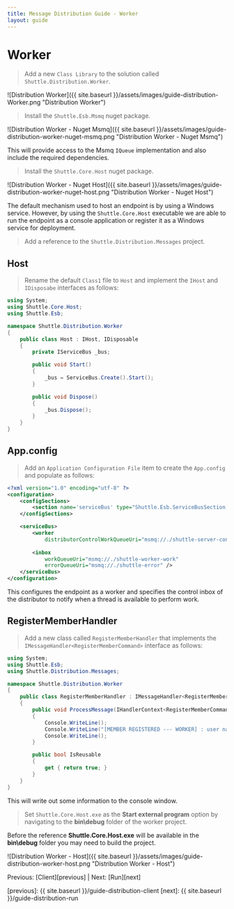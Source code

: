 ```yaml
---
title: Message Distribution Guide - Worker
layout: guide
---
```

<script src="{{ site.baseurl }}/assets/js/guide-distribution.js"></script>
<script>shuttle.guideData.selectedItemName = 'guide-distribution-worker'</script>
# Worker

> Add a new `Class Library` to the solution called `Shuttle.Distribution.Worker`.

![Distribution Worker]({{ site.baseurl }}/assets/images/guide-distribution-Worker.png "Distribution Worker")

> Install the `Shuttle.Esb.Msmq` nuget package.

![Distribution Worker - Nuget Msmq]({{ site.baseurl }}/assets/images/guide-distribution-worker-nuget-msmq.png "Distribution Worker - Nuget Msmq")

This will provide access to the Msmq `IQueue` implementation and also include the required dependencies.

> Install the `Shuttle.Core.Host` nuget package.

![Distribution Worker - Nuget Host]({{ site.baseurl }}/assets/images/guide-distribution-worker-nuget-host.png "Distribution Worker - Nuget Host")

The default mechanism used to host an endpoint is by using a Windows service.  However, by using the `Shuttle.Core.Host` executable we are able to run the endpoint as a console application or register it as a Windows service for deployment.

> Add a reference to the `Shuttle.Distribution.Messages` project.

## Host

> Rename the default `Class1` file to `Host` and implement the `IHost` and `IDisposabe` interfaces as follows:

~~~ c#
using System;
using Shuttle.Core.Host;
using Shuttle.Esb;

namespace Shuttle.Distribution.Worker
{
	public class Host : IHost, IDisposable
	{
		private IServiceBus _bus;

		public void Start()
		{
			_bus = ServiceBus.Create().Start();
		}

		public void Dispose()
		{
			_bus.Dispose();
		}
	}
}
~~~

## App.config

> Add an `Application Configuration File` item to create the `App.config` and populate as follows:

~~~ xml
<?xml version="1.0" encoding="utf-8" ?>
<configuration>
	<configSections>
		<section name='serviceBus' type="Shuttle.Esb.ServiceBusSection, Shuttle.Esb"/>
	</configSections>

	<serviceBus>
		<worker 
			distributorControlWorkQueueUri="msmq://./shuttle-server-control-inbox-work" />
			
		<inbox
			workQueueUri="msmq://./shuttle-worker-work"
			errorQueueUri="msmq://./shuttle-error" />
	</serviceBus>
</configuration>
~~~

This configures the endpoint as a worker and specifies the control inbox of the distributor to notify when a thread is available to perform work.

## RegisterMemberHandler

> Add a new class called `RegisterMemberHandler` that implements the `IMessageHandler<RegisterMemberCommand>` interface as follows:

~~~ c#
using System;
using Shuttle.Esb;
using Shuttle.Distribution.Messages;

namespace Shuttle.Distribution.Worker
{
	public class RegisterMemberHandler : IMessageHandler<RegisterMemberCommand>
	{
		public void ProcessMessage(IHandlerContext<RegisterMemberCommand> context)
		{
			Console.WriteLine();
			Console.WriteLine("[MEMBER REGISTERED --- WORKER] : user name = '{0}'", context.Message.UserName);
			Console.WriteLine();
		}

		public bool IsReusable
		{
			get { return true; }
		}
	}
}
~~~

This will write out some information to the console window.

> Set `Shuttle.Core.Host.exe` as the **Start external program** option by navigating to the **bin\debug** folder of the worker project.

<div class='alert alert-info'>Before the reference <strong>Shuttle.Core.Host.exe</strong> will be available in the <strong>bin\debug</strong> folder you may need to build the project.</div>

![Distribution Worker - Host]({{ site.baseurl }}/assets/images/guide-distribution-worker-host.png "Distribution Worker - Host")

Previous: [Client][previous] | Next: [Run][next]

[previous]: {{ site.baseurl }}/guide-distribution-client
[next]: {{ site.baseurl }}/guide-distribution-run